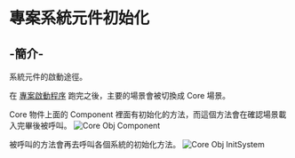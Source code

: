 # 專案系統元件初始化

## -簡介-
系統元件的啟動途徑。

在 [專案啟動程序](https://github.com/CEAlbertHo/WorkDemonstration_UnityProjectBuildingExample/tree/master/%E5%B0%88%E6%A1%88%E5%95%9F%E5%8B%95%E7%A8%8B%E5%BA%8F) 跑完之後，主要的場景會被切換成 Core 場景。

Core 物件上面的 Component 裡面有初始化的方法，而這個方法會在確認場景載入完畢後被呼叫。
![Core Obj Component](https://i.ibb.co/gTvxwfr/Core-Obj-Component.png)

被呼叫的方法會再去呼叫各個系統的初始化方法。
![Core Obj InitSystem](https://i.ibb.co/4M5jYHT/Core-Obj-Init-System.png)